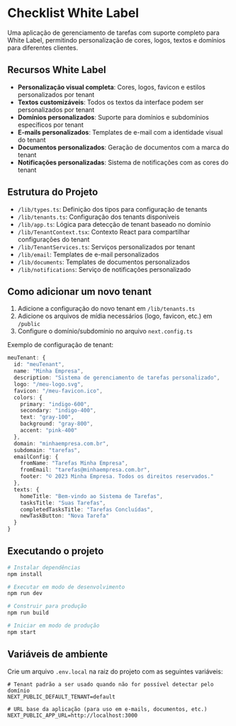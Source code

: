 # Checklist White Label

Uma aplicação de gerenciamento de tarefas com suporte completo para White Label, permitindo personalização de cores, logos, textos e domínios para diferentes clientes.

## Recursos White Label

- **Personalização visual completa**: Cores, logos, favicon e estilos personalizados por tenant
- **Textos customizáveis**: Todos os textos da interface podem ser personalizados por tenant
- **Domínios personalizados**: Suporte para domínios e subdomínios específicos por tenant
- **E-mails personalizados**: Templates de e-mail com a identidade visual do tenant
- **Documentos personalizados**: Geração de documentos com a marca do tenant
- **Notificações personalizadas**: Sistema de notificações com as cores do tenant

## Estrutura do Projeto

- `/lib/types.ts`: Definição dos tipos para configuração de tenants
- `/lib/tenants.ts`: Configuração dos tenants disponíveis
- `/lib/app.ts`: Lógica para detecção de tenant baseado no domínio
- `/lib/TenantContext.tsx`: Contexto React para compartilhar configurações do tenant
- `/lib/TenantServices.ts`: Serviços personalizados por tenant
- `/lib/email`: Templates de e-mail personalizados
- `/lib/documents`: Templates de documentos personalizados
- `/lib/notifications`: Serviço de notificações personalizado

## Como adicionar um novo tenant

1. Adicione a configuração do novo tenant em `/lib/tenants.ts`
2. Adicione os arquivos de mídia necessários (logo, favicon, etc.) em `/public`
3. Configure o domínio/subdomínio no arquivo `next.config.ts`

Exemplo de configuração de tenant:

```typescript
meuTenant: {
  id: "meuTenant",
  name: "Minha Empresa",
  description: "Sistema de gerenciamento de tarefas personalizado",
  logo: "/meu-logo.svg",
  favicon: "/meu-favicon.ico",
  colors: {
    primary: "indigo-600",
    secondary: "indigo-400",
    text: "gray-100",
    background: "gray-800",
    accent: "pink-400"
  },
  domain: "minhaempresa.com.br",
  subdomain: "tarefas",
  emailConfig: {
    fromName: "Tarefas Minha Empresa",
    fromEmail: "tarefas@minhaempresa.com.br",
    footer: "© 2023 Minha Empresa. Todos os direitos reservados."
  },
  texts: {
    homeTitle: "Bem-vindo ao Sistema de Tarefas",
    tasksTitle: "Suas Tarefas",
    completedTasksTitle: "Tarefas Concluídas",
    newTaskButton: "Nova Tarefa"
  }
}
```

## Executando o projeto

```bash
# Instalar dependências
npm install

# Executar em modo de desenvolvimento
npm run dev

# Construir para produção
npm run build

# Iniciar em modo de produção
npm start
```

## Variáveis de ambiente

Crie um arquivo `.env.local` na raiz do projeto com as seguintes variáveis:

```
# Tenant padrão a ser usado quando não for possível detectar pelo domínio
NEXT_PUBLIC_DEFAULT_TENANT=default

# URL base da aplicação (para uso em e-mails, documentos, etc.)
NEXT_PUBLIC_APP_URL=http://localhost:3000
```
